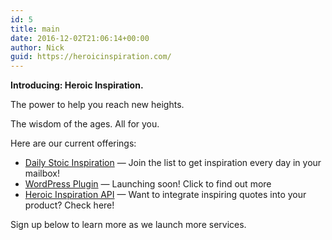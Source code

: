 ```yaml
---
id: 5
title: main
date: 2016-12-02T21:06:14+00:00
author: Nick
guid: https://heroicinspiration.com/
---
```

**Introducing: Heroic Inspiration.** 

The power to help you reach new heights.

The wisdom of the ages. All for you.

Here are our current offerings:

  * [Daily Stoic Inspiration](https://heroicinspiration.com/daily-stoic-inspiration/) &#8212; Join the list to get inspiration every day in your mailbox!
  * [WordPress Plugin](https://heroicinspiration.com/inspirational-quotes-wordpress-plugin/) &#8212; Launching soon! Click to find out more
  * [Heroic Inspiration API](https://heroicinspiration.com/heroic-inspiration-api/) &#8212; Want to integrate inspiring quotes into your product? Check here!

Sign up below to learn more as we launch more services.
  
<!-- Begin MailChimp Signup Form -->

<div id="mc_embed_signup">
</div>


  
<!--End mc_embed_signup-->
